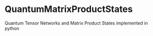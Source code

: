 # QuantumMatrixProductStates
Quantum Tensor Networks and Matrix Product States implemented in python
